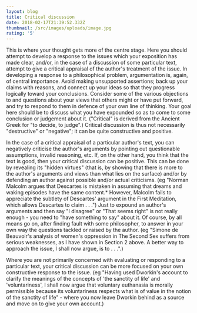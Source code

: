 ```yaml
---
layout: blog
title: Critical discussion
date: 2018-02-17T21:39:52.332Z
thumbnail: /src/images/uploads/image.jpg
rating: '5'
---
```

This is where your thought gets more of the centre stage. Here you should attempt to develop a response to the issues which your exposition has made clear, and/or, in the case of a discussion of some particular text, attempt to give a critical appraisal of the author's treatment of the issue. In developing a response to a philosophical problem, argumentation is, again, of central importance. Avoid making unsupported assertions; back up your claims with reasons, and connect up your ideas so that they progress logically toward your conclusions. Consider some of the various objections to and questions about your views that others might or have put forward, and try to respond to them in defence of your own line of thinking. Your goal here should be to discuss what you have expounded so as to come to some conclusion or judgement about it. ("Critical" is derived from the Ancient Greek for "to decide, to judge".) Critical discussion is thus not necessarily "destructive" or "negative"; it can be quite constructive and positive.



In the case of a critical appraisal of a particular author's text, you can negatively criticise the author's arguments by pointing out questionable assumptions, invalid reasoning, etc. If, on the other hand, you think that the text is good, then your critical discussion can be positive. This can be done by revealing its "hidden virtues" (that is, by showing that there is more to the author's arguments and views than what lies on the surface) and/or by defending an author against possible and/or actual criticisms. (eg "Norman Malcolm argues that Descartes is mistaken in assuming that dreams and waking episodes have the same content.* However, Malcolm fails to appreciate the subtlety of Descartes' argument in the First Meditation, which allows Descartes to claim . . .") Just to expound an author's arguments and then say "I disagree" or "That seems right" is not really enough - you need to "have something to say" about it. Of course, by all means go on, after finding fault with some philosopher, to answer in your own way the questions tackled or raised by the author. (eg "Simone de Beauvoir's analysis of women's oppression in The Second Sex suffers from serious weaknesses, as I have shown in Section 2 above. A better way to approach the issue, I shall now argue, is to . . .".)



Where you are not primarily concerned with evaluating or responding to a particular text, your critical discussion can be more focused on your own constructive response to the issue. (eg "Having used Dworkin's account to clarify the meanings of the concepts of 'the sanctity of life' and 'voluntariness', I shall now argue that voluntary euthanasia is morally permissible because its voluntariness respects what is of value in the notion of the sanctity of life" - where you now leave Dworkin behind as a source and move on to give your own account.)
